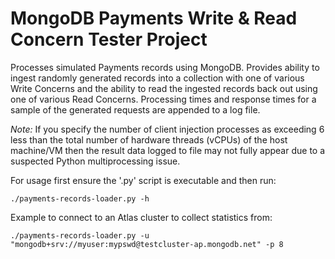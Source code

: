 # MongoDB Payments Write & Read Concern Tester Project

Processes simulated Payments records using MongoDB. Provides ability to ingest randomly generated records into a collection with one of various Write Concerns and the ability to read the ingested records back out using one of various Read Concerns. Processing times and response times for a sample of the generated requests are appended to a log file.

_Note:_ If you specify the number of client injection processes as exceeding 6 less than the total number of hardware threads (vCPUs) of the host machine/VM then the result data logged to file may not fully appear due to a suspected Python multiprocessing issue.

For usage first ensure the '.py' script is executable and then run:
```
./payments-records-loader.py -h
```

Example to connect to an Atlas cluster to collect statistics from:
```
./payments-records-loader.py -u "mongodb+srv://myuser:mypswd@testcluster-ap.mongodb.net" -p 8
```

